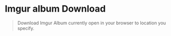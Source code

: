 # Imgur album Download 
> Download Imgur Album currently open in your browser to location you specify.